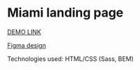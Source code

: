 # Miami landing page

[DEMO LINK](https://kristof22122.github.io/Landing_Miami/)

[Figma design](https://www.figma.com/file/nHz8bflIwJaWP3P99vKTH5/miami_home_new?node-id=16033%3A3)

Technologies used: HTML/CSS (Sass, BEM)
